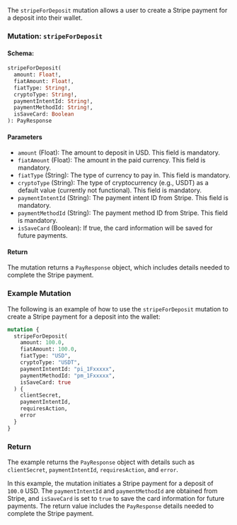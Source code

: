 The `stripeForDeposit` mutation allows a user to create a Stripe payment for a deposit into their wallet.

### Mutation: `stripeForDeposit`

#### Schema:
```graphql
stripeForDeposit(
  amount: Float!,
  fiatAmount: Float!,
  fiatType: String!,
  cryptoType: String!,
  paymentIntentId: String!,
  paymentMethodId: String!,
  isSaveCard: Boolean
): PayResponse
```

#### Parameters

- `amount` (Float): The amount to deposit in USD. This field is mandatory.
- `fiatAmount` (Float): The amount in the paid currency. This field is mandatory.
- `fiatType` (String): The type of currency to pay in. This field is mandatory.
- `cryptoType` (String): The type of cryptocurrency (e.g., USDT) as a default value (currently not functional). This field is mandatory.
- `paymentIntentId` (String): The payment intent ID from Stripe. This field is mandatory.
- `paymentMethodId` (String): The payment method ID from Stripe. This field is mandatory.
- `isSaveCard` (Boolean): If true, the card information will be saved for future payments.

#### Return

The mutation returns a `PayResponse` object, which includes details needed to complete the Stripe payment.

### Example Mutation

The following is an example of how to use the `stripeForDeposit` mutation to create a Stripe payment for a deposit into the wallet:

```graphql
mutation {
  stripeForDeposit(
    amount: 100.0,
    fiatAmount: 100.0,
    fiatType: "USD",
    cryptoType: "USDT",
    paymentIntentId: "pi_1Fxxxxx",
    paymentMethodId: "pm_1Fxxxxx",
    isSaveCard: true
  ) {
    clientSecret,
    paymentIntentId,
    requiresAction,
    error
  }
}
```

### Return

The example returns the `PayResponse` object with details such as `clientSecret`, `paymentIntentId`, `requiresAction`, and `error`.

In this example, the mutation initiates a Stripe payment for a deposit of `100.0` USD. The `paymentIntentId` and `paymentMethodId` are obtained from Stripe, and `isSaveCard` is set to `true` to save the card information for future payments. The return value includes the `PayResponse` details needed to complete the Stripe payment.
